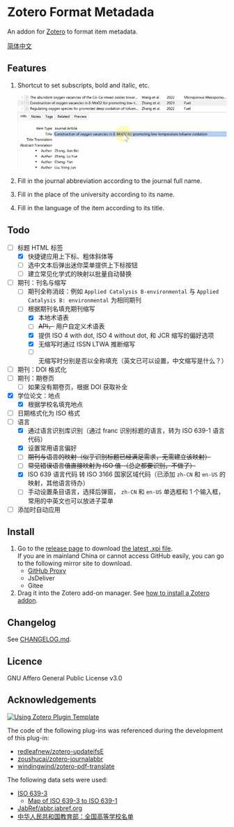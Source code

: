 # Zotero Format Metadada

An addon for [Zotero](https://www.zotero.org/) to format item metadata.

[简体中文](./docs/README-zh.md)

## Features

1. Shortcut to set subscripts, bold and italic, etc.

    ![Set subscript via shoutcut](./docs/assets/set-sub-via-shoutcut.gif)

2. Fill in the journal abbreviation according to the journal full name.
3. Fill in the place of the university according to its name.
4. Fill in the language of the item according to its title.

## Todo

- [ ] 标题 HTML 标签
  - [x] 快捷键应用上下标、粗体斜体等
  - [ ] 选中文本后弹出迷你菜单提供上下标按钮
  - [ ] 建立常见化学式的映射以批量自动替换
- [ ] 期刊：刊名与缩写
  - [ ] 期刊全称消歧：例如 `Applied Catalysis B-environmental` 与 `Applied Catalysis B: environmental` 为相同期刊
  - [ ] 根据期刊名填充期刊缩写
    - [x] 本地术语表
    - [ ] ~~API，~~ 用户自定义术语表
    - [x] 提供 ISO 4 with dot, ISO 4 without dot, 和 JCR 缩写的偏好选项
    - [x] 无缩写时通过 ISSN LTWA 推断缩写
    - [ ] 无缩写时分别是否以全称填充（英文已可以设置，中文缩写是什么？）
- [ ] 期刊：DOI 格式化
- [ ] 期刊：期卷页
  - [ ] 如果没有期卷页，根据 DOI 获取补全
- [x] 学位论文：地点
  - [x] 根据学校名填充地点
- [ ] 日期格式化为 ISO 格式
- [ ] 语言
  - [x] 通过语言识别库识别（通过 franc 识别标题的语言，转为 ISO 639-1 语言代码）
  - [x] 设置常用语言偏好
  - [ ] ~~期刊与语言的映射（似乎识别标题已经满足需求，无需建立该映射）~~
  - [ ] ~~常见错误语言值直接映射为 ISO 值 （总之都要识别，不做了）~~
  - [x] ISO 639 语言代码 转 ISO 3166 国家区域代码（已添加 `zh-CN` 和 `en-US` 的映射，其他语言待办）
  - [ ] 手动设置条目语言，选择后弹窗， `zh-CN` 和 `en-US` 单选框和 1 个输入框，常用的中英文也可以放进子菜单
- [ ] 添加时自动应用

## Install

1. Go to the [release page](https://github.com/northword/zotero-format-metadata/releases/) to download [the latest .xpi file](https://github.com/northword/zotero-format-metadata/releases/latest/download/zotero-format-metadata.xpi).  
If you are in mainland China or cannot access GitHub easily, you can go to the following mirror site to download.
    - [GitHub Proxy](https://ghproxy.com/?q=https%3A%2F%2Fgithub.com%2Fnorthword%2Fzotero-format-metadata%2Freleases%2Flatest%2Fdownload%2Fzotero-format-metadata.xpi)
    - JsDeliver
    - Gitee
2. Drag it into the Zotero add-on manager. See [how to install a Zotero addon](https://zotero.yuque.com/staff-gkhviy/zotero/addons#B2kU3).

## Changelog

See [CHANGELOG.md](./CHANGELOG.md).

## Licence

GNU Affero General Public License v3.0

## Acknowledgements

[![Using Zotero Plugin Template](https://img.shields.io/badge/Using-Zotero%20Plugin%20Template-blue?style=flat-square&logo=github)](https://github.com/windingwind/zotero-plugin-template)

The code of the following plug-ins was referenced during the development of this plug-in:  

- [redleafnew/zotero-updateifsE](https://github.com/redleafnew/zotero-updateifsE)
- [zoushucai/zotero-journalabbr](https://github.com/zoushucai/zotero-journalabbr)
- [windingwind/zotero-pdf-translate](https://github.com/windingwind/zotero-pdf-translate)

The following data sets were used:

- [ISO 639-3](https://github.com/wooorm/iso-639-3)
  - [Map of ISO 639-3 to ISO 639-1](https://github.com/amitbend/iso-639-3-to-1/blob/master/6393-6391.json)
- [JabRef/abbr.jabref.org](https://github.com/JabRef/abbrv.jabref.org)
- [中华人民共和国教育部：全国高等学校名单](http://www.moe.gov.cn/jyb_xxgk/s5743/s5744/A03/202110/t20211025_574874.html)
